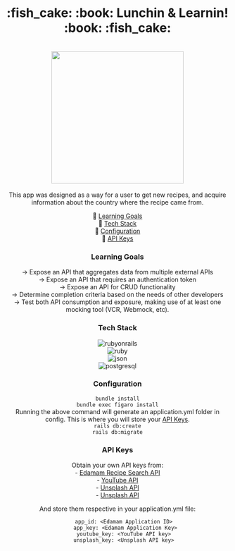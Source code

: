 

<h1 align="center"> :fish_cake: :book: Lunchin & Learnin! :book: :fish_cake: </h1>
<br>
<div align="center">
  <img src="https://media1.giphy.com/media/2sYDUClnmEajIPSIwi/giphy.gif?cid=790b76116b30e61f86490dde7d386ceaaebb99c3012182bc&rid=giphy.gif&ct=g" width="300" height="300"/>
</div>
<center>
<br>
This app was designed as a way for a user to get new recipes, and acquire information about the country where the recipe came from. 
<br>

:fish_cake: [Learning Goals](#learning-goals)
<br>
:fish_cake: [Tech Stack](#tech-stack)
<br>
:fish_cake: [Configuration](#configuration)
<br>
:fish_cake: [API Keys](#api-keys)
  
 ### Learning Goals 
-> Expose an API that aggregates data from multiple external APIs
  <br>
-> Expose an API that requires an authentication token
  <br>
-> Expose an API for CRUD functionality
  <br>
-> Determine completion criteria based on the needs of other developers
  <br>
-> Test both API consumption and exposure, making use of at least one mocking tool (VCR, Webmock, etc).
 
  
  ### Tech Stack
![rubyonrails](https://img.shields.io/badge/rubyonrails-5.2.8.1-000000?style=for-the-badge&logo=rubyonrails&logoColor=red)
<br>
![ruby](https://img.shields.io/badge/ruby-2.7.4-000000?style=for-the-badge&logo=ruby&logoColor=red)
<br>
![json](https://img.shields.io/badge/json-000000?style=for-the-badge&logo=json&logoColor=white)
<br>
![postgresql](https://img.shields.io/badge/postgresql-000000?style=for-the-badge&logo=postgresql&logoColor=light-blue)


### Configuration
`bundle install`<br>
`bundle exec figaro install` <br>
Running the above command will generate an application.yml folder in config. This is where you will store your [API Keys](#api-keys). <br>
`rails db:create` <br>
`rails db:migrate` <br>

### API Keys
Obtain your own API keys from: <br>
    - <a href="https://developer.edamam.com/edamam-recipe-api">Edamam Recipe Search API</a><br> 
    - <a href="https://developers.google.com/youtube/v3/getting-started">YouTube API</a><br>
    - <a href="https://unsplash.com/documentation">Unsplash API</a><br>
    - <a href="https://unsplash.com/documentation">Unsplash API</a><br>
    
And store them respective in your application.yml file: <br>

```
     app_id: <Edamam Application ID> 
     app_key: <Edamam Application Key>
     youtube_key: <YouTube API key> 
     unsplash_key: <Unsplash API key> 
```

